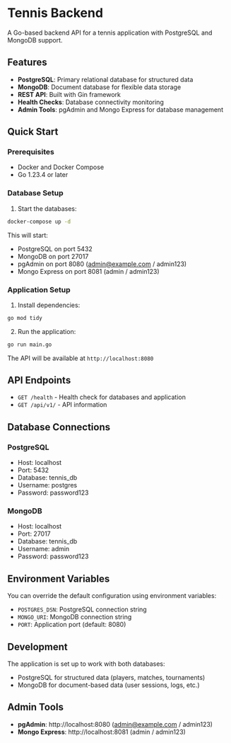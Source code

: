 # Tennis Backend

A Go-based backend API for a tennis application with PostgreSQL and MongoDB support.

## Features

-   **PostgreSQL**: Primary relational database for structured data
-   **MongoDB**: Document database for flexible data storage
-   **REST API**: Built with Gin framework
-   **Health Checks**: Database connectivity monitoring
-   **Admin Tools**: pgAdmin and Mongo Express for database management

## Quick Start

### Prerequisites

-   Docker and Docker Compose
-   Go 1.23.4 or later

### Database Setup

1. Start the databases:

```bash
docker-compose up -d
```

This will start:

-   PostgreSQL on port 5432
-   MongoDB on port 27017
-   pgAdmin on port 8080 (admin@example.com / admin123)
-   Mongo Express on port 8081 (admin / admin123)

### Application Setup

1. Install dependencies:

```bash
go mod tidy
```

2. Run the application:

```bash
go run main.go
```

The API will be available at `http://localhost:8080`

## API Endpoints

-   `GET /health` - Health check for databases and application
-   `GET /api/v1/` - API information

## Database Connections

### PostgreSQL

-   Host: localhost
-   Port: 5432
-   Database: tennis_db
-   Username: postgres
-   Password: password123

### MongoDB

-   Host: localhost
-   Port: 27017
-   Database: tennis_db
-   Username: admin
-   Password: password123

## Environment Variables

You can override the default configuration using environment variables:

-   `POSTGRES_DSN`: PostgreSQL connection string
-   `MONGO_URI`: MongoDB connection string
-   `PORT`: Application port (default: 8080)

## Development

The application is set up to work with both databases:

-   PostgreSQL for structured data (players, matches, tournaments)
-   MongoDB for document-based data (user sessions, logs, etc.)

## Admin Tools

-   **pgAdmin**: http://localhost:8080 (admin@example.com / admin123)
-   **Mongo Express**: http://localhost:8081 (admin / admin123)
